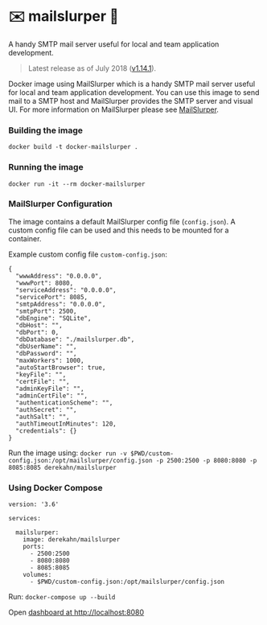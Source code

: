 # ✉️ mailslurper 🥤

A handy SMTP mail server useful for local and team application development.

> Latest release as of July 2018 ([v1.14.1](https://github.com/mailslurper/mailslurper/releases)).

Docker image using MailSlurper which is a handy SMTP mail server useful for local and team application development. You can use this image to send mail to a SMTP host and MailSlurper provides the SMTP server and visual UI. For more information on MailSlurper please see [MailSlurper](http://mailslurper.com/).

### Building the image

`docker build -t docker-mailslurper .`

### Running the image

`docker run -it --rm docker-mailslurper`

### MailSlurper Configuration

The image contains a default MailSlurper config file (`config.json`). A custom config file can be used and this needs to be mounted for a container.

Example custom config file `custom-config.json`:

```
{
  "wwwAddress": "0.0.0.0",
  "wwwPort": 8080,
  "serviceAddress": "0.0.0.0",
  "servicePort": 8085,
  "smtpAddress": "0.0.0.0",
  "smtpPort": 2500,
  "dbEngine": "SQLite",
  "dbHost": "",
  "dbPort": 0,
  "dbDatabase": "./mailslurper.db",
  "dbUserName": "",
  "dbPassword": "",
  "maxWorkers": 1000,
  "autoStartBrowser": true,
  "keyFile": "",
  "certFile": "",
  "adminKeyFile": "",
  "adminCertFile": "",
  "authenticationScheme": "",
  "authSecret": "",
  "authSalt": "",
  "authTimeoutInMinutes": 120,
  "credentials": {}
}
```

Run the image using: `docker run -v $PWD/custom-config.json:/opt/mailslurper/config.json -p 2500:2500 -p 8080:8080 -p 8085:8085 derekahn/mailslurper`

### Using Docker Compose

```
version: '3.6'

services:

  mailslurper:
    image: derekahn/mailslurper
    ports:
      - 2500:2500
      - 8080:8080
      - 8085:8085
    volumes:
      - $PWD/custom-config.json:/opt/mailslurper/config.json
```

Run: `docker-compose up --build`


Open [dashboard at http://localhost:8080](http://localhost:8080)

